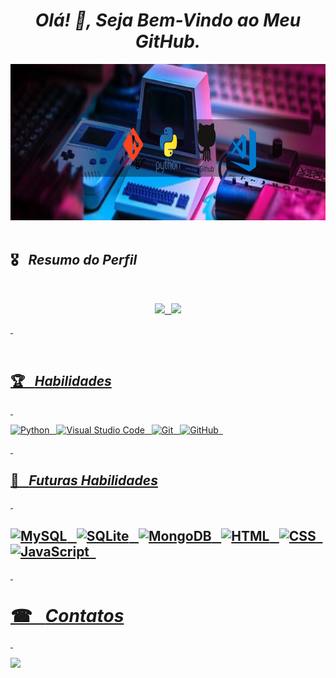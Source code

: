 



*<h1 align="center"> Olá! 👋, Seja Bem-Vindo ao Meu GitHub. </h1>*


 <img height="250em" width="1080em"  src="https://github.com/MayconCoutinho/MayconCoutinho/blob/main/Foto%20LinkedIn%20Banner%20(1).png"/>&ensp;
 
## 🎖&ensp; ***Resumo do Perfil***

&nbsp;

<div align="center">
  <a href="https://github.com/MayconCoutinho">
  <img height="140em" src="https://github-readme-stats.vercel.app/api?username=MayconCoutinho&show_icons=true&theme=vision-friendly-dark&include_all_commits=true&count_private=true"/>&ensp;
  <img height="140em" src="https://github-readme-stats.vercel.app/api/top-langs/?username=MayconCoutinho&layout=compact&langs_count=7&theme=vision-friendly-dark"/>
</div>
    
 &nbsp;
  
<div style="display: inline_block"><br>

## 🏆&ensp; ***Habilidades***
  
&nbsp;

  
![Python](https://img.shields.io/badge/-Python-424242?style=for-the-badge&logo=Python)&ensp;
![Visual Studio Code](https://img.shields.io/badge/-Visual%20Studio%20Code-424242?style=for-the-badge&logo=visual-studio-code&logoColor=007ACC)&ensp;
![Git](https://img.shields.io/badge/-Git-424242?style=for-the-badge&logo=git)&ensp;
![GitHub](https://img.shields.io/badge/-GitHub-424242?style=for-the-badge&logo=github)&ensp;
  
  &nbsp;

    
## 🎯&ensp; ***Futuras Habilidades***

  &nbsp;
  
![MySQL](https://img.shields.io/badge/-MySQL-424242?style=for-the-badge&logo=MySQL)&ensp;
![SQLite](https://img.shields.io/badge/-SQLite-424242?style=for-the-badge&logo=sqlite)&ensp;
![MongoDB](https://img.shields.io/badge/-mongoDB-424242?style=for-the-badge&logo=mongoDB)&ensp;
![HTML](https://img.shields.io/badge/-HTML-424242?style=for-the-badge&logo=HTML5)&ensp;
![CSS](https://img.shields.io/badge/-CSS-424242?style=for-the-badge&logo=CSS3&logoColor=1572B6)&ensp;
![JavaScript](https://img.shields.io/badge/-JavaScript-424242?style=for-the-badge&logo=javascript)&ensp;
---
  
  &nbsp;
  
# ☎&ensp; ***Contatos***
  
  &nbsp;

<div> 

<a href="https://www.linkedin.com/in/maycon-coutinho/"><img src="https://img.shields.io/badge/LinkedIn-0077B5?style=for-the-badge&logo=linkedin&logoColor=white"></a>


&nbsp;
